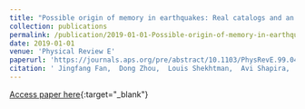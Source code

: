 ```yaml
---
title: "Possible origin of memory in earthquakes: Real catalogs and an epidemic-type aftershock sequence model"
collection: publications
permalink: /publication/2019-01-01-Possible-origin-of-memory-in-earthquakes-Real-catalogs-and-an-epidemic-type-aftershock-sequence-model
date: 2019-01-01
venue: 'Physical Review E'
paperurl: 'https://journals.aps.org/pre/abstract/10.1103/PhysRevE.99.042210'
citation: ' Jingfang Fan,  Dong Zhou,  Louis Shekhtman,  Avi Shapira,  Rami Hofstetter,  Warner Marzocchi,  Yosef Ashkenazy,  Shlomo Havlin, &quot;Possible origin of memory in earthquakes: Real catalogs and an epidemic-type aftershock sequence model.&quot; Physical Review E, 2019.'
---
```

[Access paper here](https://journals.aps.org/pre/abstract/10.1103/PhysRevE.99.042210){:target="_blank"}
